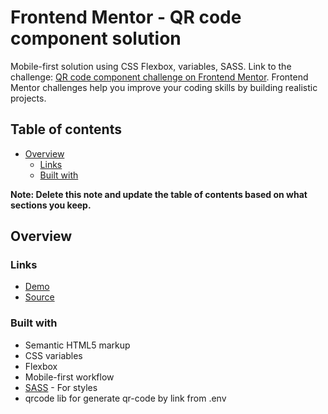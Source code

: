 # Frontend Mentor - QR code component solution
Mobile-first solution using CSS Flexbox, variables, SASS.
Link to the challenge: [QR code component challenge on Frontend Mentor](https://www.frontendmentor.io/challenges/qr-code-component-iux_sIO_H). Frontend Mentor challenges help you improve your coding skills by building realistic projects. 

## Table of contents

- [Overview](#overview)
  - [Links](#links)
  - [Built with](#built-with)
  
**Note: Delete this note and update the table of contents based on what sections you keep.**

## Overview

### Links

- [Demo](https://gormonn.github.io/frontendmentor-challenges/qr-code/public)
- [Source](https://your-live-site-url.com)

### Built with

- Semantic HTML5 markup
- CSS variables
- Flexbox
- Mobile-first workflow
- [SASS](https://sass-lang.com/) - For styles
- qrcode lib for generate qr-code by link from .env
